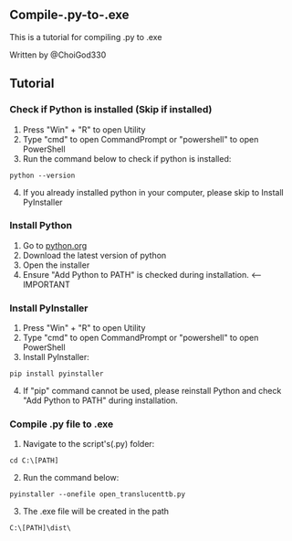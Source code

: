 ## Compile-.py-to-.exe

This is a tutorial for compiling .py to .exe

Written by @ChoiGod330



## Tutorial
### Check if Python is installed (Skip if installed)
1. Press "Win" + "R" to open Utility
2. Type "cmd" to open CommandPrompt or "powershell" to open PowerShell
3. Run the command below to check if python is installed:
```Shell
python --version
```
4. If you already installed python in your computer, please skip to Install PyInstaller

### Install Python
1. Go to [python.org](https://www.python.org/downloads/)
2. Download the latest version of python
3. Open the installer
4. Ensure "Add Python to PATH" is checked during installation. <--IMPORTANT

### Install PyInstaller
1. Press "Win" + "R" to open Utility
2. Type "cmd" to open CommandPrompt or "powershell" to open PowerShell
3. Install PyInstaller:
```Shell
pip install pyinstaller
```
4. If "pip" command cannot be used, please reinstall Python and check "Add Python to PATH" during installation.

### Compile .py file to .exe
1. Navigate to the script's(.py) folder:
```Shell
cd C:\[PATH]
```
2. Run the command below:
```Shell
pyinstaller --onefile open_translucenttb.py
```
3. The .exe file will be created in the path
```Shell
C:\[PATH]\dist\
```
